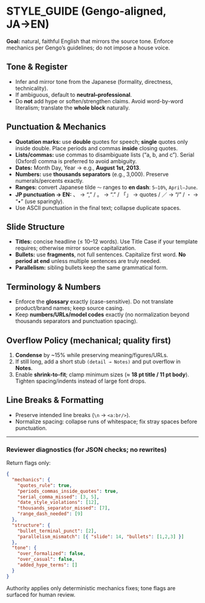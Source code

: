# STYLE_GUIDE (Gengo-aligned, JA→EN)

**Goal:** natural, faithful English that mirrors the source tone. Enforce mechanics per Gengo’s guidelines; do not impose a house voice.

## Tone & Register
- Infer and mirror tone from the Japanese (formality, directness, technicality).
- If ambiguous, default to **neutral–professional**.
- Do **not** add hype or soften/strengthen claims. Avoid word-by-word literalism; translate the **whole block** naturally.

## Punctuation & Mechanics
- **Quotation marks:** use **double** quotes for speech; **single** quotes only inside double. Place periods and commas **inside** closing quotes.
- **Lists/commas:** use commas to disambiguate lists (“a, b, and c”). Serial (Oxford) comma is preferred to avoid ambiguity.
- **Dates:** Month Day, Year → e.g., **August 1st, 2013**.
- **Numbers:** use **thousands separators** (e.g., 3,000). Preserve numerals/percents exactly.
- **Ranges:** convert Japanese tilde `〜` ranges to **en dash**: `5–10%`, `April–June`.
- **JP punctuation → EN:**  、 → “,”  /  。 → “.”  /  「」 → quotes  /  ／ → “/”  /  ・ → “•” (use sparingly).
- Use ASCII punctuation in the final text; collapse duplicate spaces.

## Slide Structure
- **Titles:** concise headline (≤ 10–12 words). Use Title Case if your template requires; otherwise mirror source capitalization.
- **Bullets:** use **fragments**, not full sentences. Capitalize first word. **No period at end** unless multiple sentences are truly needed.
- **Parallelism:** sibling bullets keep the same grammatical form.

## Terminology & Numbers
- Enforce the **glossary** exactly (case-sensitive). Do not translate product/brand names; keep source casing.
- Keep **numbers/URLs/model codes** exactly (no normalization beyond thousands separators and punctuation spacing).

## Overflow Policy (mechanical; quality first)
1) **Condense** by ~15% while preserving meaning/figures/URLs.
2) If still long, add a short stub `(detail → Notes)` and put overflow in **Notes**.
3) Enable **shrink-to-fit**; clamp minimum sizes (≈ **18 pt title / 11 pt body**). Tighten spacing/indents instead of large font drops.

## Line Breaks & Formatting
- Preserve intended line breaks (`\n` → `<a:br/>`).
- Normalize spacing: collapse runs of whitespace; fix stray spaces before punctuation.

---

### Reviewer diagnostics (for JSON checks; no rewrites)
Return flags only:
```json
{
  "mechanics": {
    "quotes_rule": true,
    "periods_commas_inside_quotes": true,
    "serial_comma_missed": [3, 5],
    "date_style_violations": [12],
    "thousands_separator_missed": [7],
    "range_dash_needed": [9]
  },
  "structure": {
    "bullet_terminal_punct": [2],
    "parallelism_mismatch": [{ "slide": 14, "bullets": [1,2,3] }]
  },
  "tone": {
    "over_formalized": false,
    "over_casual": false,
    "added_hype_terms": []
  }
}
```
Authority applies only deterministic mechanics fixes; tone flags are surfaced for human review.
